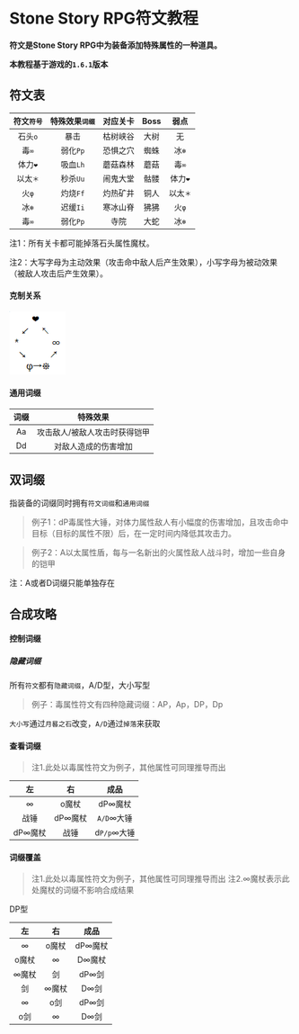 # Stone Story RPG符文教程
**符文是Stone Story RPG中为装备添加特殊属性的一种道具。**

**本教程基于游戏的`1.6.1`版本**


## 符文表
符文`符号` | 特殊效果`词缀` | 对应关卡 | Boss | 弱点
:-: | :-: | :-: | :-: | :-:
石头`o` | 暴击 | 枯树峡谷 | 大树 | 无
毒`∞` | 弱化`Pp` | 恐惧之穴 | 蜘蛛 | 冰`❄`
体力`❤` | 吸血`Lh` | 蘑菇森林 | 蘑菇 | 毒`∞`
以太`＊` | 秒杀`Uu` | 闹鬼大堂 | 骷髅 | 体力`❤`
火`φ` | 灼烧`Ff` | 灼热矿井 | 铜人 | 以太`＊`
冰`❄` | 迟缓`Ii` | 寒冰山脊 | 狒狒 | 火`φ`
毒`∞` | 弱化`Pp` | 寺院 | 大蛇 | 冰`❄`

注1：所有关卡都可能掉落石头属性魔杖。

注2：大写字母为主动效果（攻击命中敌人后产生效果），小写字母为被动效果（被敌人攻击后产生效果）。

#### 克制关系
![克制关系](https://github.com/Tomotopieces/runestone-in-ssrpg/blob/master/%E5%B1%9E%E6%80%A7%E5%85%8B%E5%88%B6%E5%85%B3%E7%B3%BB.png "克制关系")

#### 通用词缀
词缀 | 特殊效果
:-: | :-:
Aa | 攻击敌人/被敌人攻击时获得铠甲
Dd | 对敌人造成的伤害增加



## 双词缀
指装备的词缀同时拥有`符文词缀`和`通用词缀`
> 例子1：dP毒属性大锤，对体力属性敌人有小幅度的伤害增加，且攻击命中目标（目标的属性不限）后，在一定时间内降低其攻击力。

> 例子2：A以太属性盾，每与一名新出的火属性敌人战斗时，增加一些自身的铠甲

注：A或者D词缀只能单独存在



## 合成攻略
#### 控制词缀
##### 隐藏词缀
所有`符文`都有`隐藏词缀`，A/D型，大小写型
> 例子：毒属性符文有四种隐藏词缀：AP，Ap，DP，Dp

`大小写`通过`月晷之石`改变，`A/D`通过`掉落`来获取

#### 查看词缀
> 注1.此处以毒属性符文为例子，其他属性可同理推导而出

左 | 右 | 成品
:-: | :-: | :-:
∞ | o魔杖 | dP∞魔杖
战锤 | dP∞魔杖 | `A/D`∞大锤
dP∞魔杖 | 战锤 | d`P/p`∞大锤

#### 词缀覆盖


> 注1.此处以毒属性符文为例子，其他属性可同理推导而出
注2.∞魔杖表示此处魔杖的词缀不影响合成结果

DP型

左 | 右 | 成品
:-: | :-: | :-:
∞ | o魔杖 | dP∞魔杖
o魔杖 | ∞ | D∞魔杖
∞魔杖 | 剑 | dP∞剑
剑 | ∞魔杖 | D∞剑
∞ | o剑 | dP∞剑
o剑 | ∞ | D∞剑
